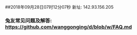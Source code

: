 ##2018年09月28日07时12分07秒 新址: 142.93.156.205
### 兔友常见问题及解答: https://github.com/wanggonging/d/blob/w/FAQ.md
